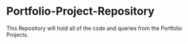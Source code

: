 # Portfolio-Project-Repository
This Repository will hold all of the code and queries from the Portfolio Projects.
